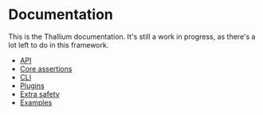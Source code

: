 # Documentation

This is the Thallium documentation. It's still a work in progress, as there's a
lot left to do in this framework.

- [API](./api.md)
- [Core assertions](./assertions.md)
- [CLI](./cli.md)
- [Plugins](./plugins.md)
- [Extra safety](./safety.md)
- [Examples](./examples/README.md)
